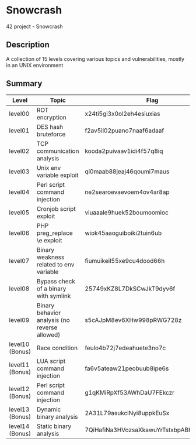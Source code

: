 # Snowcrash
42 project - Snowcrash

## Description
A collection of 15 levels covering various topics and vulnerabilities, mostly in an UNIX environment   

## Summary
| Level  | Topic | Flag |
| ------------- | ------------- | --------|
| level00  | ROT encryption | x24ti5gi3x0ol2eh4esiuxias |
| level01  | DES hash bruteforce | f2av5il02puano7naaf6adaaf |
| level02  | TCP communication analysis | kooda2puivaav1idi4f57q8iq |
| level03  | Unix env variable exploit | qi0maab88jeaj46qoumi7maus |
| level04  | Perl script command injection | ne2searoevaevoem4ov4ar8ap |
| level05  | Cronjob script exploit | viuaaale9huek52boumoomioc |
| level06  | PHP preg_replace \e exploit | wiok45aaoguiboiki2tuin6ub |
| level07  | Binary weakness related to env variable | fiumuikeil55xe9cu4dood66h |
| level08  | Bypass check of a binary with symlink | 25749xKZ8L7DkSCwJkT9dyv6f |
| level09  | Binary behavior analysis (no reverse allowed) | s5cAJpM8ev6XHw998pRWG728z |
| level10 (Bonus) | Race condition | feulo4b72j7edeahuete3no7c |
| level11 (Bonus) | LUA script command injection | fa6v5ateaw21peobuub8ipe6s |
| level12 (Bonus) | Perl script command injection | g1qKMiRpXf53AWhDaU7FEkczr |
| level13 (Bonus) | Dynamic binary analysis | 2A31L79asukciNyi8uppkEuSx |
| level14 (Bonus) | Static binary analysis | 7QiHafiNa3HVozsaXkawuYrTstxbpABHD8CPnHJ |
